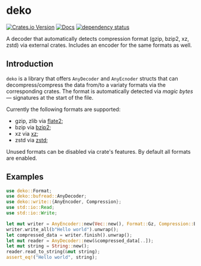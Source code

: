 # deko

[![Crates.io Version](https://img.shields.io/crates/v/deko)](https://crates.io/crates/deko)
[![Docs](https://docs.rs/deko/badge.svg)](https://docs.rs/deko)
[![dependency status](https://deps.rs/repo/github/igankevich/deko/status.svg)](https://deps.rs/repo/github/igankevich/deko)

A decoder that automatically detects compression format (gzip, bzip2, xz, zstd) via external crates.
Includes an encoder for the same formats as well.


## Introduction

`deko` is a library that offers `AnyDecoder` and `AnyEcnoder` structs
that can decompress/compress the data from/to a variaty formats via the corresponding crates.
The format is automatically detected via _magic bytes_ — signatures at the start of the file.

Currently the following formats are supported:
- gzip, zlib via [flate2](https://docs.rs/flate2/latest/flate2/);
- bzip via [bzip2](https://docs.rs/bzip2/latest/bzip2/);
- xz via [xz](https://docs.rs/xz/latest/xz/);
- zstd via [zstd](https://docs.rs/zstd/latest/zstd/);

Unused formats can be disabled via crate's features.
By default all formats are enabled.


## Examples

```rust
use deko::Format;
use deko::bufread::AnyDecoder;
use deko::write::{AnyEncoder, Compression};
use std::io::Read;
use std::io::Write;

let mut writer = AnyEncoder::new(Vec::new(), Format::Gz, Compression::Best).unwrap();
writer.write_all(b"Hello world").unwrap();
let compressed_data = writer.finish().unwrap();
let mut reader = AnyDecoder::new(&compressed_data[..]);
let mut string = String::new();
reader.read_to_string(&mut string);
assert_eq!("Hello world", string);
```
